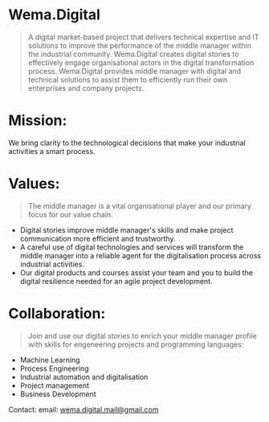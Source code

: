 # Wema.Digital


> A digital market-based project that delivers technical expertise and IT solutions to improve the performance of the middle manager within the industrial community.
> Wema.Digital creates digital stories to effectively engage organisational actors in the digital transformation process.
> Wema.Digital provides middle manager with digital and technical solutions to assist them to efficiently run their own enterprises and company projects.

# Mission:

We bring clarity to the technological decisions that make your industrial activities a smart process.

# Values:

> The middle manager is a vital organisational player and our primary focus for our value chain.

- Digital stories improve middle manager's skills and make project communication more efficient and trustworthy.
- A careful use of digital technologies and services will transform the middle manager into a reliable agent for the digitalisation process across industrial activities.
- Our digital products and courses assist your team and you to build the digital resilience needed for an agile project development.
  
# Collaboration:

> Join and use our digital stories to enrich your middle manager profile with skills for engeneering projects and programming languages:

- Machine Learning 
- Process Engineering
- Industrial automation and digitalisation
- Project management
- Business Development

Contact: 
email: wema.digital.mail@gmail.com

